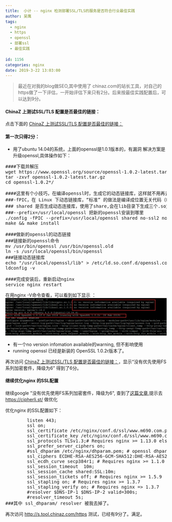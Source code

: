 ```yaml
---
title:  小计 -- nginx 检测部署SSL/TLS的服务是否符合行业最佳实践
author: 吴鹰
tags:
  - nginx
  - https
  - openssl
  - 部署ssl
  - 最佳实践

id: 1156
categories: nginx
date: 2019-3-22 13:03:00
---
```

> 最近在对我的blog做SEO,其中使用了 chinaz.com的站长工具，对自己的https做了一下评估，一开始评估下来只有2分。后来按最佳实践配置后，可以达到9分。

#### ChinaZ 上测试SSL/TLS 配置是否最佳的链接：
点击下面的 [ ChinaZ 上测试SSL/TLS 配置是否最佳的链接：](http://s.tool.chinaz.com/https?url=www.m690.com)

#### 第一次只得2分：
* 用了ubuntu 14.04的系统，上面的openssl是1.0.1版本的，有漏洞
解决方案是升级openssl,具体操作如下：
<pre>
####下载并解压
wget https://www.openssl.org/source/openssl-1.0.2-latest.tar.gz
tar -zxvf openssl-1.0.2-latest.tar.gz
cd openssl-1.0.2*/

####这里有个小技巧，在编译openssl时，生成它的动态链接库，这样就不用再去重新静态编译nginx，用系统自带的gninx，就可以动态的链接这个新的openssl动态链接库，
###-fPIC，在 Linux 下动态链接库，“标准” 的做法是编译成位置无关代码（Position Independent Code，PIC），然后链接成一个动态链接库，不加经常也能正常运行，只是创建 .so 的时候会有一个警告。
### shared 是否生成动态连接库，使用了share,会在lib目录下生成三个.so文件
###--prefix=/usr/local/openssl 把新的openssl安装到哪里
./config -fPIC --prefix=/usr/local/openssl shared no-ssl2 no-ssl3
make && make install

####做新的openssl的动态链接
###链接新的openssl命令
mv /usr/bin/openssl /usr/bin/openssl.old
ln -s /usr/local/openssl/bin/openssl 
###链接动态链接库
echo "/usr/local/openssl/lib" > /etc/ld.so.conf.d/openssl.conf
ldconfig -v

####完成安装后，重新启动nginx
service nginx restart
</pre>

在用nginx -V命令查看，可以看到如下显示 ：
![](../images/2019-03-22-18-37-02.png)
* 有一个no version infomation available的warning, 但不影响使用
* running openssl 已经是新装的 OpenSSL 1.0.2r版本了。

再次访问  [ ChinaZ 上测试SSL/TLS 配置是否最佳的链接：](http://s.tool.chinaz.com/https)，显示“没有优先使用FS系列加密套件，降级为6”  得到了6分。

#### 继续优化nginx 的SSL配置
继续google "没有优先使用FS系列加密套件，降级为6", 查到了[这篇文章](https://www.jianshu.com/p/89652d3118b6),提示去 <https://cipherli.st/> 做优化

优化nginx 的SSL配置如下：
<pre>
        listen 443;
        ssl on;
        ssl_certificate /etc/nginx/conf.d/ssl/www.m690.com.pem;
        ssl_certificate_key /etc/nginx/conf.d/ssl/www.m690.com.key;
        ssl_protocols TLSv1.3;# Requires nginx >= 1.13.0 else use TLSv1.2
        ssl_prefer_server_ciphers on; 
        #ssl_dhparam /etc/nginx/dhparam.pem; # openssl dhparam -out /etc/nginx/dhparam.pem 4096
        ssl_ciphers ECDHE-RSA-AES256-GCM-SHA512:DHE-RSA-AES256-GCM-SHA512:ECDHE-RSA-AES256-GCM-SHA384:DHE-RSA-AES256-GCM-SHA384:ECDHE-RSA-AES256-SHA384;
        ssl_ecdh_curve secp384r1; # Requires nginx >= 1.1.0
        ssl_session_timeout  10m;
        ssl_session_cache shared:SSL:10m;
        ssl_session_tickets off; # Requires nginx >= 1.5.9
        ssl_stapling on; # Requires nginx >= 1.3.7
        ssl_stapling_verify on; # Requires nginx => 1.3.7
        #resolver $DNS-IP-1 $DNS-IP-2 valid=300s;
        #resolver_timeout 5s; 
###其中 ssl_dhparam/ resolver 被我去掉了。
</pre>
再次访问 <http://s.tool.chinaz.com/https> 测试，已经有9分了。满足。


